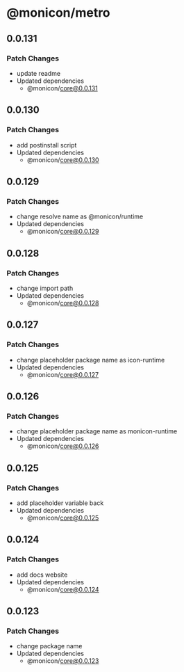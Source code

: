 # @monicon/metro

## 0.0.131

### Patch Changes

- update readme
- Updated dependencies
  - @monicon/core@0.0.131

## 0.0.130

### Patch Changes

- add postinstall script
- Updated dependencies
  - @monicon/core@0.0.130

## 0.0.129

### Patch Changes

- change resolve name as @monicon/runtime
- Updated dependencies
  - @monicon/core@0.0.129

## 0.0.128

### Patch Changes

- change import path
- Updated dependencies
  - @monicon/core@0.0.128

## 0.0.127

### Patch Changes

- change placeholder package name as icon-runtime
- Updated dependencies
  - @monicon/core@0.0.127

## 0.0.126

### Patch Changes

- change placeholder package name as monicon-runtime
- Updated dependencies
  - @monicon/core@0.0.126

## 0.0.125

### Patch Changes

- add placeholder variable back
- Updated dependencies
  - @monicon/core@0.0.125

## 0.0.124

### Patch Changes

- add docs website
- Updated dependencies
  - @monicon/core@0.0.124

## 0.0.123

### Patch Changes

- change package name
- Updated dependencies
  - @monicon/core@0.0.123
